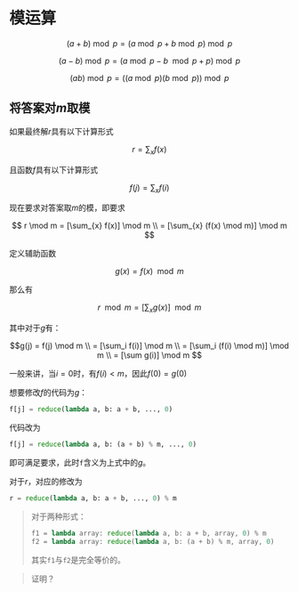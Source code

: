 # 模运算

$$(a + b) \bmod p = (a \bmod p + b \bmod p) \bmod p$$

$$(a - b) \bmod p = (a \bmod p - b \mod p + p) \bmod p$$

$$(ab) \bmod p = ((a \bmod p) (b \bmod p)) \bmod p$$

## 将答案对$m$取模

如果最终解$r$具有以下计算形式

$$r = \sum_{x} f(x)$$

且函数$f$具有以下计算形式

$$f(j) = \sum_{x} f(i)$$

现在要求对答案取$m$的模，即要求

$$
r \mod m = [\sum_{x} f(x)] \mod m \\
= [\sum_{x} (f(x) \mod m)] \mod m 
$$

定义辅助函数

$$g(x) = f(x) \mod m$$

那么有

$$
r \mod m = [\sum_{x} g(x)] \mod m 
$$

其中对于$g$有：

$$g(j) = f(j) \mod m \\
= [\sum_i f(i)] \mod m \\
= [\sum_i (f(i) \mod m)] \mod m \\
= [\sum g(i)] \mod m
$$

一般来讲，当$i = 0$时，有$f(i) < m$，因此$f(0) = g(0)$

想要修改$f$的代码为$g$：

```py
f[j] = reduce(lambda a, b: a + b, ..., 0)
```

代码改为

```py
f[j] = reduce(lambda a, b: (a + b) % m, ..., 0) 
```

即可满足要求，此时`f`含义为上式中的$g$。

对于$r$，对应的修改为

```py
r = reduce(lambda a, b: a + b, ..., 0) % m
```

> 对于两种形式：
> 
> ```py
> f1 = lambda array: reduce(lambda a, b: a + b, array, 0) % m
> f2 = lambda array: reduce(lambda a, b: (a + b) % m, array, 0)
> ```
> 
> 其实`f1`与`f2`是完全等价的。

> 证明？